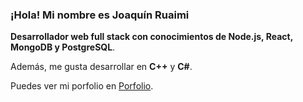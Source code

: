 ### ¡Hola! Mi nombre es Joaquín Ruaimi

**Desarrollador web full stack con conocimientos de Node.js, React, MongoDB y PostgreSQL**.

Además, me gusta desarrollar en **C++** y **C#**.

Puedes ver mi porfolio en [Porfolio](https://joaquinrmi.github.io/porfolio/).

<!--
**joaquinrmi/joaquinrmi** is a ✨ _special_ ✨ repository because its `README.md` (this file) appears on your GitHub profile.

Here are some ideas to get you started:

- 🔭 I’m currently working on ...
- 🌱 I’m currently learning ...
- 👯 I’m looking to collaborate on ...
- 🤔 I’m looking for help with ...
- 💬 Ask me about ...
- 📫 How to reach me: ...
- 😄 Pronouns: ...
- ⚡ Fun fact: ...
-->
